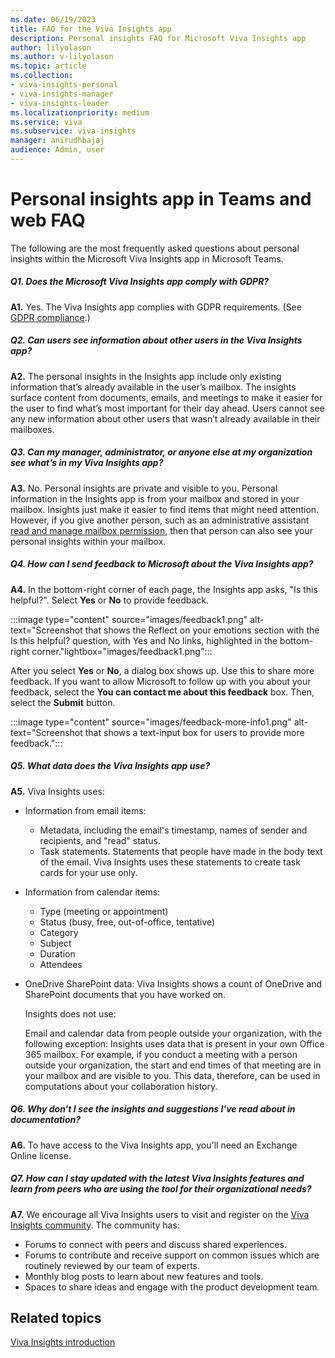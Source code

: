 ```yaml
---
ms.date: 06/19/2023
title: FAQ for the Viva Insights app
description: Personal insights FAQ for Microsoft Viva Insights app
author: lilyolason
ms.author: v-lilyolason
ms.topic: article
ms.collection:
- viva-insights-personal
- viva-insights-manager
- viva-insights-leader
ms.localizationpriority: medium 
ms.service: viva
ms.subservice: viva-insights
manager: anirudhbajaj
audience: Admin, user
---
```


# Personal insights app in Teams and web FAQ

The following are the most frequently asked questions about personal insights within the Microsoft Viva Insights app in Microsoft Teams. 

##### Q1. Does the Microsoft Viva Insights app comply with GDPR? 

**A1.** Yes. The Viva Insights app complies with GDPR requirements. (See [GDPR compliance](privacy.md#gdpr-compliance).)

##### Q2. Can users see information about other users in the Viva Insights app?

**A2.** The personal insights in the Insights app include only existing information that’s already available in the user’s mailbox. The insights surface content from documents, emails, and meetings to make it easier for the user to find what’s most important for their day ahead. Users cannot see any new information about other users that wasn’t already available in their mailboxes.

##### Q3. Can my manager, administrator, or anyone else at my organization see what’s in my Viva Insights app?

**A3.** No. Personal insights are private and visible to you. Personal information in the Insights app is from your mailbox and stored in your mailbox. Insights just make it easier to find items that might need attention. However, if you give another person, such as an administrative assistant [read and manage mailbox permission](/microsoft-365/admin/add-users/give-mailbox-permissions-to-another-user#read-email-in-another-users-mailbox), then that person can also see your personal insights within your mailbox.

##### Q4. How can I send feedback to Microsoft about the Viva Insights app?

**A4.** In the bottom-right corner of each page, the Insights app asks, "Is this helpful?". Select **Yes** or **No** to provide feedback.  

:::image type="content" source="images/feedback1.png" alt-text="Screenshot that shows the Reflect on your emotions section with the Is this helpful? question, with Yes and No links, highlighted in the bottom-right corner."lightbox="images/feedback1.png":::

After you select **Yes** or **No**, a dialog box shows up. Use this to share more feedback. If you want to allow Microsoft to follow up with you about your feedback, select the **You can contact me about this feedback** box. Then, select the **Submit** button. 

:::image type="content" source="images/feedback-more-info1.png" alt-text="Screenshot that shows a text-input box for users to provide more feedback.":::

##### Q5. What data does the Viva Insights app use?

**A5.** Viva Insights uses:

* Information from email items:
  * Metadata, including the email's timestamp, names of sender and recipients, and "read" status.
  * Task statements. Statements that people have made in the body text of the email. Viva Insights uses these statements to create task cards for your use only.

* Information from calendar items:
  * Type (meeting or appointment)
  * Status (busy, free, out-of-office, tentative)
  * Category
  * Subject
  * Duration
  * Attendees
* OneDrive SharePoint data: Viva Insights shows a count of OneDrive and SharePoint documents that you have worked on.

   Insights does not use:  

   Email and calendar data from people outside your organization, with the following exception: Insights uses data that is present in your own Office 365 mailbox. For example, if you conduct a meeting with a person outside your organization, the start and end times of that meeting are in your mailbox and are visible to you. This data, therefore, can be used in computations about your collaboration history.

##### Q6. Why don't I see the insights and suggestions I've read about in documentation?

**A6.** To have access to the Viva Insights app, you'll need an Exchange Online license.

##### Q7. How can I stay updated with the latest Viva Insights features and learn from peers who are using the tool for their organizational needs?

**A7.** We encourage all Viva Insights users to visit and register on the [Viva Insights community](https://techcommunity.microsoft.com/t5/viva-insights/ct-p/VivaInsights). The community has:

* Forums to connect with peers and discuss shared experiences.
* Forums to contribute and receive support on common issues which are routinely reviewed by our team of experts.
* Monthly blog posts to learn about new features and tools.
* Spaces to share ideas and engage with the product development team.

## Related topics

[Viva Insights introduction](introduction.md)

